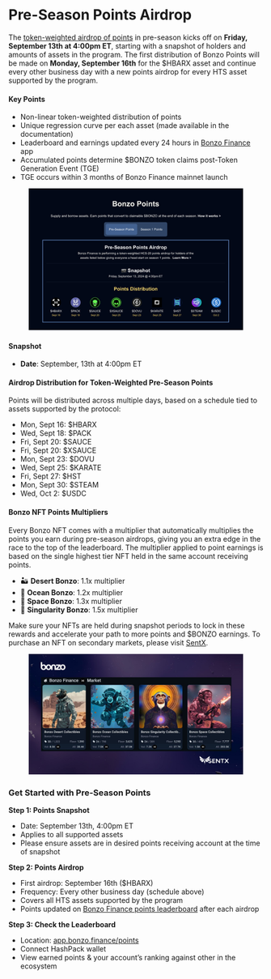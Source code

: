 # Pre-Season Points Airdrop

The [token-weighted airdrop of points](https://app.bonzo.finance/points) in pre-season kicks off on **Friday, September 13th at 4:00pm ET**, starting with a snapshot of holders and amounts of assets in the program. The first distribution of Bonzo Points will be made on **Monday, September 16th** for the $HBARX asset and continue every other business day with a new points airdrop for every HTS asset supported by the program.

#### **Key Points** <a href="#key-points" id="key-points"></a>

* Non-linear token-weighted distribution of points
* Unique regression curve per each asset (made available in the documentation)
* Leaderboard and earnings updated every 24 hours in [Bonzo Finance](https://app.bonzo.finance/points) app
* Accumulated points determine $BONZO token claims post-Token Generation Event (TGE)
* TGE occurs within 3 months of Bonzo Finance mainnet launch

<figure><img src="../.gitbook/assets/image (14).png" alt=""><figcaption></figcaption></figure>

#### **Snapshot** <a href="#snapshot" id="snapshot"></a>

* **Date**: September, 13th at 4:00pm ET

#### **Airdrop Distribution for Token-Weighted Pre-Season Points** <a href="#airdrop-distribution-for-token-weighted-pre-season-points" id="airdrop-distribution-for-token-weighted-pre-season-points"></a>

Points will be distributed across multiple days, based on a schedule tied to assets supported by the protocol:

* Mon, Sept 16: $HBARX
* Wed, Sept 18: $PACK
* Fri, Sept 20: $SAUCE
* Fri, Sept 20: $XSAUCE
* Mon, Sept 23: $DOVU
* Wed, Sept 25: $KARATE
* Fri, Sept 27: $HST
* Mon, Sept 30: $STEAM
* Wed, Oct 2: $USDC

#### **Bonzo NFT Points Multipliers** <a href="#bonzo-nft-points-multipliers" id="bonzo-nft-points-multipliers"></a>

Every Bonzo NFT comes with a multiplier that automatically multiplies the points you earn during pre-season airdrops, giving you an extra edge in the race to the top of the leaderboard. The multiplier applied to point earnings is based on the single highest tier NFT held in the same account receiving points.

* 🏜️ **Desert Bonzo**: 1.1x multiplier
* 🌊 **Ocean Bonzo**: 1.2x multiplier
* 🚀 **Space Bonzo**: 1.3x multiplier
* 🌌 **Singularity Bonzo**: 1.5x multiplier

Make sure your NFTs are held during snapshot periods to lock in these rewards and accelerate your path to more points and $BONZO earnings. To purchase an NFT on secondary markets, please visit [SentX](https://sentx.io/nft-marketplace/creators/bonzo-finance).

<figure><img src="../.gitbook/assets/image (15).png" alt=""><figcaption></figcaption></figure>

### Get Started with Pre-Season Points <a href="#get-started-with-pre-season-points" id="get-started-with-pre-season-points"></a>

**Step 1: Points Snapshot**

* Date: September 13th, 4:00pm ET
* Applies to all supported assets
* Please ensure assets are in desired points receiving account at the time of snapshot

**Step 2: Points Airdrop**

* First airdrop: September 16th ($HBARX)
* Frequency: Every other business day (schedule above)
* Covers all HTS assets supported by the program
* Points updated on [Bonzo Finance points leaderboard](https://app.bonzo.finance/points) after each airdrop

**Step 3: Check the Leaderboard**

* Location: [app.bonzo.finance/points](http://app.bonzo.finance/points)
* Connect HashPack wallet
* View earned points & your account’s ranking against other in the ecosystem
